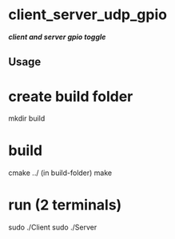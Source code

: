# client_server_udp_gpio

***client and server gpio toggle***

## Usage

# create build folder
mkdir build

# build
cmake ../ (in build-folder)
make

# run (2 terminals)
sudo ./Client
sudo ./Server
 
 

